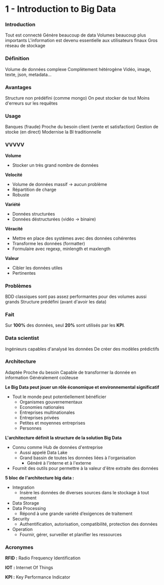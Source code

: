 # 1 - Introduction to Big Data

### Introduction

Tout est connecté
Génère beaucoup de data
Volumes beaucoup plus importants
L'information est devenu essentielle aux utilisateurs finaux
Gros réseau de stockage

### Définition

Volume de données complexe
Complètement hétérogène
Vidéo, image, texte, json, metadata...

### Avantages

Structure non prédéfini (comme mongo)
On peut stocker de tout
Moins d'erreurs sur les requêtes

### Usage

Banques (fraude)
Proche du besoin client (vente et satisfaction)
Gestion de stocke (en direct)
Modernise la BI traditionnelle

### VVVVV

**Volume**
  - Stocker un très grand nombre de données

**Velocité**
  - Volume de données massif -> aucun problème
  - Répartition de charge
  - Robuste

**Variété**
  - Données structurées
  - Données déstructurées (vidéo -> binaire)

**Véracité**
  - Mettre en place des systèmes avec des données cohérentes
  - Transforme les données (formatter)
  - Formulaire avec regexp, minlength et maxlength

**Valeur**
  - Cibler les données utiles
  - Pertinentes

### Problèmes

BDD classiques sont pas assez performantes pour des volumes aussi grands
Structure prédéfini (avant d'avoir les data)

### Fait

Sur **100%** des données, seul **20%** sont utilisés par les **KPI**.

### Data scientist

Ingénieurs capables d'analysé les données
De créer des modèles prédictifs

### Architecture

Adaptée
Proche du besoin
Capable de transformer la donnée en information
Généralement coûteuse

**Le Big Data peut jouer un rôle économique et environnemental significatif**
  - Tout le monde peut potentiellement bénéficier
    - Organismes gouvernementaux
    - Economies nationales
    - Entreprises multinationales
    - Entreprises privées
    - Petites et moyennes entreprises
    - Personnes

**L'architecture définit la structure de la solution Big Data**
  - Connu comme Hub de données d'entreprise
    - Aussi appelé Data Lake
    - Grand bassin de toutes les données liées à l'organisation
      - Généré à l'interne et à l'externe
  - Fournit des outils pour permettre à la valeur d'être extraite des données

**5 bloc de l'architecture big data :**
  - Integration
    - Insère les données de diverses sources dans le stockage à tout moment
  - Data Storage
  - Data Processing
    - Répond à une grande variété d’exigences de traitement
  - Security
    - Authentification, autorisation, compatibilité, protection des données
  - Operation
    - Fournir, gérer, surveiller et planifier les ressources

### Acronymes

**RFID :**
Radio Frequency Identification

**IOT :**
Internet Of Things

**KPI :**
Key Performance Indicator
